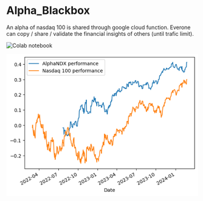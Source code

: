 # Alpha_Blackbox
An alpha of nasdaq 100 is shared through google cloud function. Everone can copy / share / validate the financial insights of others (until trafic limit).

![Colab notebook](https://colab.research.google.com/github/tcn1john/Alpha_Blackbox/blob/main/NDX_next_day_alpha.ipynb)

![performance](https://raw.githubusercontent.com/tcn1john/Alpha_Blackbox/main/performance.png)
